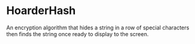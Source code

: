 # HoarderHash
An encryption  algorithm that hides a string in a row of special characters then finds the string once ready to display to the screen.
